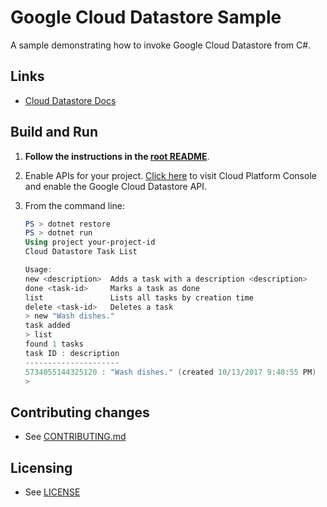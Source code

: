 # Google Cloud Datastore Sample

A sample demonstrating how to invoke Google Cloud Datastore from C#.

## Links

- [Cloud Datastore Docs](https://cloud.google.com/datastore/docs/)

## Build and Run

1.  **Follow the instructions in the [root README](../../../README.md)**.

4.  Enable APIs for your project.
    [Click here](https://console.cloud.google.com/flows/enableapi?apiid=datastore.googleapis.com&showconfirmation=true)
    to visit Cloud Platform Console and enable the Google Cloud Datastore API.

9.  From the command line:
    ```ps1
    PS > dotnet restore
    PS > dotnet run
    Using project your-project-id
    Cloud Datastore Task List

    Usage:
    new <description>  Adds a task with a description <description>
    done <task-id>     Marks a task as done
    list               Lists all tasks by creation time
    delete <task-id>   Deletes a task
    > new "Wash dishes."
    task added
    > list
    found 1 tasks
    task ID : description
    ---------------------
    5734055144325120 : "Wash dishes." (created 10/13/2017 9:40:55 PM)
    >
    ```

## Contributing changes

* See [CONTRIBUTING.md](../../../CONTRIBUTING.md)

## Licensing

* See [LICENSE](../../../LICENSE)
